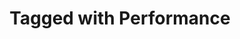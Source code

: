 ---
title: Tagged with Performance
layout: blog_by_tag
tag: performance
permalink: blog/tag/performance/
---